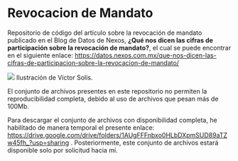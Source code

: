 # Revocacion de Mandato

Repositorio de código del artículo sobre la revocación de mandato publicado en el Blog de Datos de Nexos, **¿Qué nos dicen las cifras de participación sobre la revocación de mandato?**, el cual se puede encontrar en el siguiente enlace: https://datos.nexos.com.mx/que-nos-dicen-las-cifras-de-participacion-sobre-la-revocacion-de-mandato/ 

![](https://datos.nexos.com.mx/wp-content/uploads/2022/04/revoca.jpg) 
Ilustración de Víctor Solís. 

El conjunto de archivos presentes en este repositorio no permiten la reproducibilidad completa, debido al uso de archivos que pesan más de 100Mb. 

Para descargar el conjunto de archivos con disponibilidad completa, he habilitado de manera temporal el presente enlace: https://drive.google.com/drive/folders/1AUgFFFnbxo0HLbDXpmSUD89aTZw45fh_?usp=sharing . Posteriormente, este conjunto de archivos estará disponible solo por solicitud hacia mí. 


